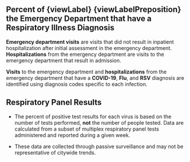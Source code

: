 ## Percent of {viewLabel} {viewLabelPreposition} the Emergency Department that have a Respiratory Illness Diagnosis

**Emergency department visits** are visits that did not result in inpatient hospitalization after initial assessment in the emergency department. **Hospitalizations** from the emergency department are visits to the emergency department that result in admission.

**Visits** to the emergency department and **hospitalizations** from the emergency department that have a **COVID-19**, **Flu**, and **RSV** diagnosis are identified using diagnosis codes specific to each infection.



## Respiratory Panel Results


* The percent of positive test results for each virus is based on the number of tests performed, **not** the number of people tested. Data are calculated from a subset of multiplex respiratory panel tests administered and reported during a given week.  

* These data are collected through passive surveillance and may not be representative of citywide trends. 

